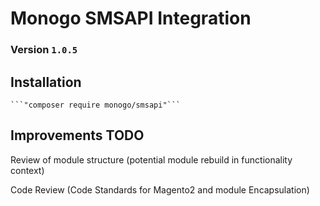 # Monogo SMSAPI Integration

### Version `1.0.5`

## Installation

    ```"composer require monogo/smsapi"```

## Improvements **TODO**

Review of module structure (potential module rebuild in functionality context)

Code Review (Code Standards for Magento2 and module Encapsulation)
